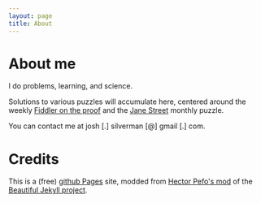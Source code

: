 ```yaml
---
layout: page
title: About
---
```


About me
===

I do problems, learning, and science. 

Solutions to various puzzles will accumulate here, centered around the weekly [Fiddler on the proof](https://thefiddler.substack.com/) and the [Jane Street](https://www.janestreet.com/puzzles/current-puzzle/) monthly puzzle. 

You can contact me at josh [.] silverman [@] gmail [.] com.

Credits
===================

This is a (free) [github Pages](https://pages.github.com/) site, modded from [Hector Pefo's mod](https://github.com/hectorpefo/hectorpefo.github.io) of the [Beautiful Jekyll project](https://github.com/daattali/beautiful-jekyll).
